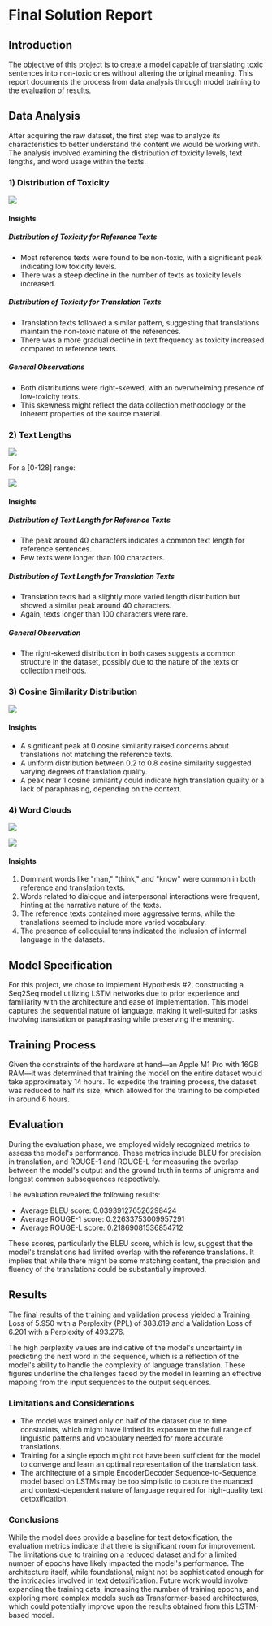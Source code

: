 # Final Solution Report

## Introduction

The objective of this project is to create a model capable of translating toxic sentences into non-toxic ones without altering the original meaning. This report documents the process from data analysis through model training to the evaluation of results.

## Data Analysis

After acquiring the raw dataset, the first step was to analyze its characteristics to better understand the content we would be working with. The analysis involved examining the distribution of toxicity levels, text lengths, and word usage within the texts.

### 1) Distribution of Toxicity

<img src="./figures/distribution-of-toxicity.jpg"></img>

#### Insights

##### Distribution of Toxicity for Reference Texts

- Most reference texts were found to be non-toxic, with a significant peak indicating low toxicity levels.
- There was a steep decline in the number of texts as toxicity levels increased.

##### Distribution of Toxicity for Translation Texts

- Translation texts followed a similar pattern, suggesting that translations maintain the non-toxic nature of the references.
- There was a more gradual decline in text frequency as toxicity increased compared to reference texts.

##### General Observations

- Both distributions were right-skewed, with an overwhelming presence of low-toxicity texts.
- This skewness might reflect the data collection methodology or the inherent properties of the source material.

### 2) Text Lengths

<img src="./figures/texts-lengths.jpg"></img>

For a [0-128] range:

<img src="./figures/texts-lengths-0-128.jpg"></img>

#### Insights

##### Distribution of Text Length for Reference Texts

- The peak around 40 characters indicates a common text length for reference sentences.
- Few texts were longer than 100 characters.

##### Distribution of Text Length for Translation Texts

- Translation texts had a slightly more varied length distribution but showed a similar peak around 40 characters.
- Again, texts longer than 100 characters were rare.

##### General Observation

- The right-skewed distribution in both cases suggests a common structure in the dataset, possibly due to the nature of the texts or collection methods.

### 3) Cosine Similarity Distribution

<img src="./figures/cosine-similarities.jpg"></img>

#### Insights

- A significant peak at 0 cosine similarity raised concerns about translations not matching the reference texts.
- A uniform distribution between 0.2 to 0.8 cosine similarity suggested varying degrees of translation quality.
- A peak near 1 cosine similarity could indicate high translation quality or a lack of paraphrasing, depending on the context.

### 4) Word Clouds

<img src="./figures/word-cloud-reference.jpg"></img>

<img src="./figures/word-cloud-translation.jpg"></img>

#### Insights

1. Dominant words like "man," "think," and "know" were common in both reference and translation texts.
2. Words related to dialogue and interpersonal interactions were frequent, hinting at the narrative nature of the texts.
3. The reference texts contained more aggressive terms, while the translations seemed to include more varied vocabulary.
4. The presence of colloquial terms indicated the inclusion of informal language in the datasets.

## Model Specification

For this project, we chose to implement Hypothesis #2, constructing a Seq2Seq model utilizing LSTM networks due to prior experience and familiarity with the architecture and ease of implementation. This model captures the sequential nature of language, making it well-suited for tasks involving translation or paraphrasing while preserving the meaning.

## Training Process

Given the constraints of the hardware at hand—an Apple M1 Pro with 16GB RAM—it was determined that training the model on the entire dataset would take approximately 14 hours. To expedite the training process, the dataset was reduced to half its size, which allowed for the training to be completed in around 6 hours.

## Evaluation

During the evaluation phase, we employed widely recognized metrics to assess the model's performance. These metrics include BLEU for precision in translation, and ROUGE-1 and ROUGE-L for measuring the overlap between the model's output and the ground truth in terms of unigrams and longest common subsequences respectively.

The evaluation revealed the following results:

- Average BLEU score: 0.039391276526298424
- Average ROUGE-1 score: 0.22633753009957291
- Average ROUGE-L score: 0.21869081536854712

These scores, particularly the BLEU score, which is low, suggest that the model's translations had limited overlap with the reference translations. It implies that while there might be some matching content, the precision and fluency of the translations could be substantially improved.

## Results

The final results of the training and validation process yielded a Training Loss of 5.950 with a Perplexity (PPL) of 383.619 and a Validation Loss of 6.201 with a Perplexity of 493.276.

The high perplexity values are indicative of the model's uncertainty in predicting the next word in the sequence, which is a reflection of the model's ability to handle the complexity of language translation. These figures underline the challenges faced by the model in learning an effective mapping from the input sequences to the output sequences.

### Limitations and Considerations

- The model was trained only on half of the dataset due to time constraints, which might have limited its exposure to the full range of linguistic patterns and vocabulary needed for more accurate translations.
- Training for a single epoch might not have been sufficient for the model to converge and learn an optimal representation of the translation task.
- The architecture of a simple EncoderDecoder Sequence-to-Sequence model based on LSTMs may be too simplistic to capture the nuanced and context-dependent nature of language required for high-quality text detoxification.

### Conclusions

While the model does provide a baseline for text detoxification, the evaluation metrics indicate that there is significant room for improvement. The limitations due to training on a reduced dataset and for a limited number of epochs have likely impacted the model's performance. The architecture itself, while foundational, might not be sophisticated enough for the intricacies involved in text detoxification. Future work would involve expanding the training data, increasing the number of training epochs, and exploring more complex models such as Transformer-based architectures, which could potentially improve upon the results obtained from this LSTM-based model.

